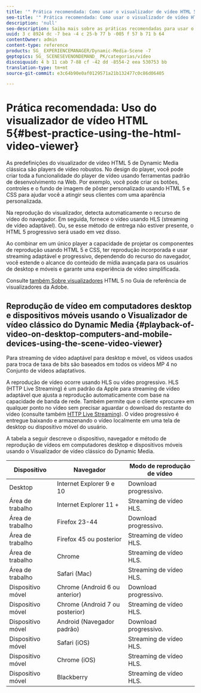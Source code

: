 ```yaml
---
title: '" Prática recomendada: Como usar o visualizador de vídeo HTML 5'
seo-title: '" Prática recomendada: Como usar o visualizador de vídeo HTML 5'
description: 'null'
seo-description: Saiba mais sobre as práticas recomendadas para usar o visualizador de vídeo HTML 5.
uuid: 3 c 8924 dc -7 bea -4 c 25-b 77 b -005 f 57 b 71 b 64
contentOwner: admin
content-type: reference
products: SG_ EXPERIENCEMANAGER/Dynamic-Media-Scene -7
geptopics: SG_ SCENESEVENONDEMAND_ PK/categorias/vídeo
discoiquuid: 4 b 11 cab 7-88 cf -42 dd -8554-2 eea 530753 bb
translation-type: tm+mt
source-git-commit: e3c64b90e0af0129571a21b132477c0c86d06405

---
```



# Prática recomendada: Uso do visualizador de vídeo HTML 5{#best-practice-using-the-html-video-viewer}

As predefinições do visualizador de vídeo HTML 5 de Dynamic Media clássica são players de vídeo robustos. No design do player, você pode criar toda a funcionalidade do player de vídeo usando ferramentas padrão de desenvolvimento na Web. Por exemplo, você pode criar os botões, controles e o fundo de imagem de pôster personalizado usando HTML 5 e CSS para ajudar você a atingir seus clientes com uma aparência personalizada.

Na reprodução do visualizador, detecta automaticamente o recurso de vídeo do navegador. Em seguida, fornece o vídeo usando HLS (streaming de vídeo adaptável). Ou, se esse método de entrega não estiver presente, o HTML 5 progressivo será usado em vez disso.

Ao combinar em um único player a capacidade de projetar os componentes de reprodução usando HTML 5 e CSS, ter reprodução incorporada e usar streaming adaptável e progressivo, dependendo do recurso do navegador, você estende o alcance do conteúdo de mídia avançada para os usuários de desktop e móveis e garante uma experiência de vídeo simplificada.

Consulte [também Sobre visualizadores](https://marketing.adobe.com/resources/help/en_US/s7/viewers_ref/c_html5_viewers_about.html) HTML 5 no Guia de referência de visualizadores da Adobe.

## Reprodução de vídeo em computadores desktop e dispositivos móveis usando o Visualizador de vídeo clássico do Dynamic Media {#playback-of-video-on-desktop-computers-and-mobile-devices-using-the-scene-video-viewer}

Para streaming de vídeo adaptável para desktop e móvel, os vídeos usados para troca de taxa de bits são baseados em todos os vídeos MP 4 no Conjunto de vídeos adaptativos.

A reprodução de vídeo ocorre usando HLS ou vídeo progressivo. HLS (HTTP Live Streaming) é um padrão da Apple para streaming de vídeo adaptável que ajusta a reprodução automaticamente com base na capacidade de banda de rede. Também permite que o cliente «procure» em qualquer ponto no vídeo sem precisar aguardar o download do restante do vídeo (consulte também [HTTP Live Streaming](#UnresolvedLink-https://developer.apple.com/streaming/)). O vídeo progressivo é entregue baixando e armazenando o vídeo localmente em uma tela de desktop ou dispositivo móvel do usuário.

A tabela a seguir descreve o dispositivo, navegador e método de reprodução de vídeos em computadores desktop e dispositivos móveis usando o Visualizador de vídeo clássico do Dynamic Media.

| Dispositivo | Navegador | Modo de reprodução de vídeo |
|--- |--- |--- |
| Desktop | Internet Explorer 9 e 10 | Download progressivo. |
| Área de trabalho | Internet Explorer 11 + | Streaming de vídeo HLS. |
| Área de trabalho | Firefox 23-44 | Download progressivo. |
| Área de trabalho | Firefox 45 ou posterior | Streaming de vídeo HLS. |
| Área de trabalho | Chrome | Streaming de vídeo HLS. |
| Área de trabalho | Safari (Mac) | Streaming de vídeo HLS. |
| Dispositivo móvel | Chrome (Android 6 ou anterior) | Download progressivo. |
| Dispositivo móvel | Chrome (Android 7 ou posterior) | Streaming de vídeo HLS. |
| Dispositivo móvel | Android (Navegador padrão) | Download progressivo. |
| Dispositivo móvel | Safari (iOS) | Streaming de vídeo HLS. |
| Dispositivo móvel | Chrome (iOS) | Streaming de vídeo HLS. |
| Dispositivo móvel | Blackberry | Streaming de vídeo HLS. |
